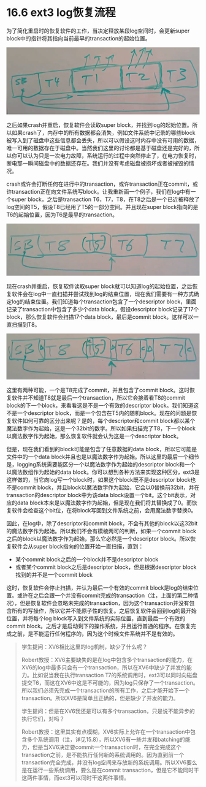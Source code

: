 # 16.6 ext3 log恢复流程

为了简化重启时的恢复软件的工作，当决定释放某段log空间时，会更新super block中的指针将其指向当前最早的transaction的起始位置。

![](../.gitbook/assets/image%20%28682%29.png)

之后如果crash并重启，恢复软件会读取super block，并找到log的起始位置。所以如果crash了，内存中的所有数据都会消失，例如文件系统中记录的哪些block被写入到了磁盘中这些信息都会丢失，所以可以假设这时内存中没有可用的数据，唯一可用的数据存在于磁盘中。当然我们这里的讨论都是基于磁盘还是完好的，所以你可以认为只是一次电力故障，系统运行的过程中突然停止了，在电力恢复时，断电那一瞬间磁盘中的数据还存在。我们并没有考虑磁盘被损坏或者被摧毁的情况。

crash或许会打断任何在进行中的transaction，或许transaction正在commit，或许transaction正在向文件系统写block。让我重新画一个例子，我们在log中有一个super block，之后是transaction T6，T7，T8，在T8之后是一个已近被释放了log空间的T5，假设T8已经用了T5的一部分空间。并且现在super block指向的是T6的起始位置，因为T6是最早的transaction。

![](../.gitbook/assets/image%20%28671%29.png)

现在crash并重启，恢复软件读取super block就可以知道log的起始位置，之后恢复软件会在log中一直扫描并尝试找到log的结束位置，现在我们需要有一种方式确定log的结束位置。我们知道每个transaction包含了一个descriptor block，里面记录了transaction中包含了多少个data block，假设descriptor block记录了17个block，那么恢复软件会扫描17个data block，最后是commit block。这样可以一直扫描到T8。

![](../.gitbook/assets/image%20%28669%29.png)

这里有两种可能，一个是T8完成了commit，并且包含了commit block。这时恢复软件并不知道T8就是最后一个transaction，所以它会接着看T8的commit block的下一个block，来看看这是不是一个有效的descriptor block。我们知道这不是一个descriptor block，而是一个包含在T5内的随机block。现在的问题是恢复软件如何可靠的区分出来呢？是的，每个descriptor和commit block都以某个魔法数字作为起始，这是一个32bit的数字。所以如果扫描完了T8，下一个block以魔法数字作为起始，那么恢复软件就会认为这是一个descriptor block。

但是，现在我们看到的block可能是包含了任意数据的data block，所以它可能是文件中的一个data block并且也是以魔法数字作为起始。所以这里的最后一个细节是，logging系统需要能区分一个以魔法数字作为起始的descriptor block和一个以魔法数组作为起始的data block。你可以想到各种方法来实现这种区分，ext3是这样做的，当它向log写一个block时，如果这个block既不是descriptor block也不是commit  block，并且block以魔法数字作为起始，它会以0替换前32bit，并在transaction的descriptor block中为该data block设置一个bit。这个bit表示，对应的data block本来是以魔法数字作为起始，但是现在我们将其替换成了0。而恢复软件会检查这个bit位，在将block写回到文件系统之前，会用魔法数字替换0。

因此，在log中，除了descriptor和commit block，不会有其他的block以这32bit的魔法数字作为起始。所以我们不会有模棱两可的判断，如果一个commit block之后的block以魔法数字作为起始，那么它必然是一个descriptor block。所以恢复软件会从super block指向的位置开始一直扫描，直到：

* 某个commit block之后的一个block并不是descriptor block
* 或者某个commit block之后是descriptor block，但是根据descriptor block找到的并不是一个commit block

这时，恢复软件会停止扫描，并认为最后一个有效的commit block是log的结束位置。或许在之后会跟一个并没有commit完成的transaction（注，上面的第二种情况），但是恢复软件会忽略未完成的transaction，因为这个transaction并没有包含所有的写操作，所以它并不能原子性的恢复。之后恢复软件会回到log的最开始位置，并将每个log block写入到文件系统的实际位置，直到最后一个有效的commit block。之后才是启动剩下的操作系统，并且运行普通的程序。在恢复完成之前，是不能运行任何程序的，因为这个时候文件系统并不是有效的。

> 学生提问：XV6相比这里的log机制，缺少了什么呢？
>
> Robert教授：XV6主要缺失的是在log中包含多个transaction的能力，在XV6的log中最多只会有一个transaction，所以在XV6中缺少了并发的能力。比如说当我在执行transaction T7的系统调用时，ext3可以同时向磁盘提交T6，而这在XV6中这是不可能的，因为log只保存了一个transaction。所以我们必须先完成一个transaction的所有工作，之后才能开始下一个transaction。所以XV6是简单且正确的，但是缺少了并发的能力。
>
> 学生提问：但是在XV6我还是可以有多个transaction，只是说不能异步的执行它们，对吗？
>
> Robert教授：这里其实有点模糊，XV6实际上允许在一个transaction中包含多个系统调用（注，详见15.8），所以XV6有一些并发和batching的能力，但是当XV6决定要commit一个transaction时，在完全完成这个transaction之前，是不能执行任何新的系统调用的。因为直到前一个transaction完全完成，并没有log空间来存放新的系统调用。所以XV6要么是在运行一些系统调用，要么是在commit transaction，但是它不能同时干这两件事情，而ext3可以同时干这两件事情。

